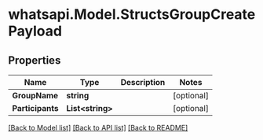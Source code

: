 
# whatsapi.Model.StructsGroupCreatePayload

## Properties

Name | Type | Description | Notes
------------ | ------------- | ------------- | -------------
**GroupName** | **string** |  | [optional] 
**Participants** | **List&lt;string&gt;** |  | [optional] 

[[Back to Model list]](../README.md#documentation-for-models)
[[Back to API list]](../README.md#documentation-for-api-endpoints)
[[Back to README]](../README.md)

